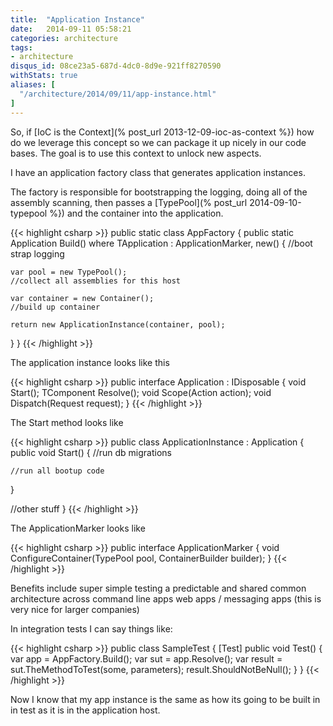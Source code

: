 ```yaml
---
title:  "Application Instance"
date:   2014-09-11 05:58:21
categories: architecture
tags:
- architecture
disqus_id: 08ce23a5-687d-4dc0-8d9e-921ff8270590
withStats: true
aliases: [
  "/architecture/2014/09/11/app-instance.html"
]
---
```


So, if [IoC is the Context](% post_url 2013-12-09-ioc-as-context %}) how do we
leverage this concept so we can package it up nicely in our code bases. The goal
is to use this context to unlock new aspects.

I have an application factory class that generates application instances.

The factory is responsible for bootstrapping the logging, doing all of the
assembly scanning, then passes a [TypePool](% post_url 2014-09-10-typepool %}) and the container into the application.

{{< highlight csharp >}}
public static class AppFactory
{
  public static Application Build<TApplication>()
      where TApplication : ApplicationMarker, new()
  {
    //boot strap logging

    var pool = new TypePool();
    //collect all assemblies for this host

    var container = new Container();
    //build up container

    return new ApplicationInstance(container, pool);
  }
}
{{< /highlight >}}

The application instance looks like this

{{< highlight csharp >}}
public interface Application : IDisposable
{
  void Start();
  TComponent Resolve<TComponent>();
  void Scope(Action<ILifetimeScope> action);
  void Dispatch(Request request);
}
{{< /highlight >}}

The Start method looks like

{{< highlight csharp >}}
public class ApplicationInstance : Application
{
  public void Start()
  {
    //run db migrations

    //run all bootup code
  }

  //other stuff
}
{{< /highlight >}}

The ApplicationMarker looks like


{{< highlight csharp >}}
public interface ApplicationMarker
{
  void ConfigureContainer(TypePool pool, ContainerBuilder builder);
}
{{< /highlight >}}

Benefits include super simple testing
a predictable and shared common architecture across command line apps
web apps / messaging apps (this is very nice for larger companies)

In integration tests I can say things like:

{{< highlight csharp >}}
public class SampleTest
{
  [Test]
  public void Test()
  {
    var app = AppFactory.Build<MyApplication>();
    var sut = app.Resolve<TheSystemToTest>();
    var result = sut.TheMethodToTest(some, parameters);
    result.ShouldNotBeNull();
  }
}
{{< /highlight >}}

Now I know that my app instance is the same as how its going to be built in
in test as it is in the application host.

